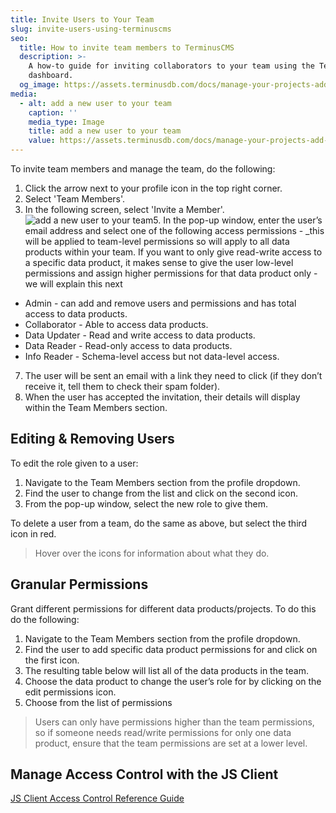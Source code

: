 ```yaml
---
title: Invite Users to Your Team
slug: invite-users-using-terminuscms
seo:
  title: How to invite team members to TerminusCMS
  description: >-
    A how-to guide for inviting collaborators to your team using the TerminusCMS
    dashboard.
  og_image: https://assets.terminusdb.com/docs/manage-your-projects-add-a-new-user.png
media:
  - alt: add a new user to your team
    caption: ''
    media_type: Image
    title: add a new user to your team
    value: https://assets.terminusdb.com/docs/manage-your-projects-add-a-new-user.png
---
```


To invite team members and manage the team, do the following:

1.  Click the arrow next to your profile icon in the top right corner.
2.  Select 'Team Members'.
3.  In the following screen, select 'Invite a Member'.
![add a new user to your team](https://assets.terminusdb.com/docs/manage-your-projects-add-a-new-user.png)5.  In the pop-up window, enter the user’s email address and select one of the following access permissions - \_this will be applied to team-level permissions so will apply to all data products within your team. If you want to only give read-write access to a specific data product, it makes sense to give the user low-level permissions and assign higher permissions for that data product only - we will explain this next

*   Admin - can add and remove users and permissions and has total access to data products.
*   Collaborator - Able to access data products.
*   Data Updater - Read and write access to data products.
*   Data Reader - Read-only access to data products.
*   Info Reader - Schema-level access but not data-level access.

7.  The user will be sent an email with a link they need to click (if they don’t receive it, tell them to check their spam folder).
8.  When the user has accepted the invitation, their details will display within the Team Members section.

## **Editing & Removing Users**

To edit the role given to a user:

1.  Navigate to the Team Members section from the profile dropdown.
2.  Find the user to change from the list and click on the second icon.
3.  From the pop-up window, select the new role to give them.

To delete a user from a team, do the same as above, but select the third icon in red.

> Hover over the icons for information about what they do.

## **Granular Permissions**

Grant different permissions for different data products/projects. To do this do the following:

1.  Navigate to the Team Members section from the profile dropdown.
2.  Find the user to add specific data product permissions for and click on the first icon.
3.  The resulting table below will list all of the data products in the team.
4.  Choose the data product to change the user’s role for by clicking on the edit permissions icon.
5.  Choose from the list of permissions

> Users can only have permissions higher than the team permissions, so if someone needs read/write permissions for only one data product, ensure that the team permissions are set at a lower level.

## Manage Access Control with the JS Client

[JS Client Access Control Reference Guide](/docs/js-client-access-control-reference/)